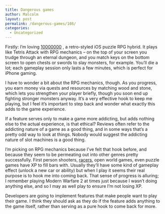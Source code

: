 ```yaml
---
title: Dangerous games
author: Malcolm
layout: post
permalink: /dangerous-games/108/
categories:
  - Uncategorized
---
```

Firstly: I&#8217;m loving [10000000][1] , a retro-styled iOS puzzle RPG hybrid. It plays like Tetris Attack with RPG mechanics &#8211; on the top of your screen you trudge through an eternal dungeon, and you match keys on the bottom screen to open chests or swords to slay monsters, for example. You&#8217;ll die a lot; each gameplay session only lasts a few minutes, which is perfect for iPhone gaming.

I have to wonder a bit about the RPG mechanics, though. As you progress, you earn money via quests and resources by matching wood and stone, which lets you strengthen your player briefly, though you soon end up fighting stronger monsters anyway. It&#8217;s a very effective hook to keep me playing, but I feel it&#8217;s important to step back and wonder what exactly this adds to the game experience.

If a feature serves only to make a game more addicting, but adds nothing else to the actual experience, is that ethical? Reviews often refer to the addicting nature of a game as a good thing, and in some ways that&#8217;s a pretty odd way to look at things. Nobody would suggest the addicting nature of slot machines is a good thing.

I&#8217;m picking on RPG mechanics because I&#8217;ve felt that hook before, and because they seem to be permeating out into other genres pretty successfully. First person shooters, [racers][2], open world games, even puzzle games have XP to fill bars with. Usually they&#8217;ll have some kind of gameplay effect (unlock a new car or ability) but when I play it seems their real purpose is to hook me into coming back. That sense of progress is alluring; I remember playing Modern Warfare 2 at times just because I wasn&#8217;t doing anything else, and so I may as well play to ensure I&#8217;m not losing XP.

Developers are going to implement features that make people want to play their game. I think they should ask as they do if the feature adds anything to the game itself, rather than serving as a pure hook to come back for more.

 [1]: http://itunes.apple.com/us/app/10000000/id544385071?mt=8&ign-mpt=uo%3D4
 [2]: http://penny-arcade.com/comic/2010/03/12